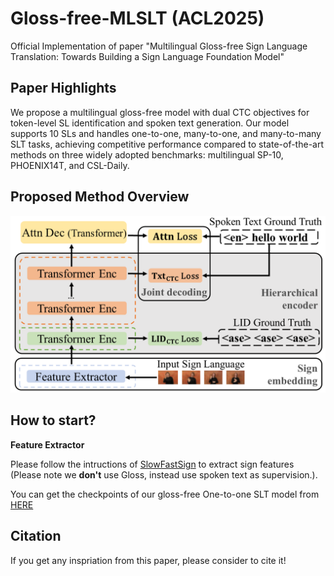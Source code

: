# Gloss-free-MLSLT (ACL2025)

Official Implementation of paper "Multilingual Gloss-free Sign Language Translation:
Towards Building a Sign Language Foundation Model"

## Paper Highlights
We propose a multilingual gloss-free model with dual CTC objectives for token-level SL identification and spoken text generation. Our model supports 10 SLs and handles one-to-one, many-to-one, and many-to-many SLT tasks, achieving competitive performance compared to state-of-the-art methods on three widely adopted benchmarks: multilingual SP-10, PHOENIX14T, and CSL-Daily.

## Proposed Method Overview
![Overview](Overview.png)


## How to start?

**Feature Extractor**

Please follow the intructions of [SlowFastSign](https://github.com/kaistmm/SlowFastSign) to extract sign features (Please note we **don't** use Gloss, instead use spoken text as supervision.).

You can get the checkpoints of our gloss-free One-to-one SLT model from [HERE](https://drive.google.com/drive/folders/1vx2eNHVaZKCCqxbIxTXdcYA9q7ljSyMP?usp=sharing)



## Citation 

If you get any inspriation from this paper, please consider to cite it!

